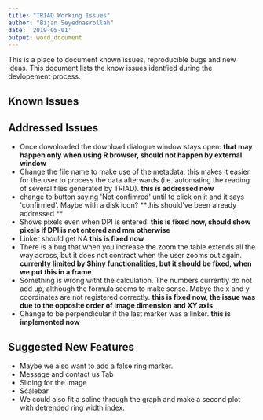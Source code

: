 ```yaml
---
title: "TRIAD Working Issues"
author: "Bijan Seyednasrollah"
date: '2019-05-01'
output: word_document
---
```


This is a place to document known issues, reproducible bugs and new ideas. This document lists the know issues identfied during the devlopement process.


## Known Issues

## Addressed Issues
- Once downloaded the download dialogue window stays open: **that may happen only when using R browser, should not happen by external window**
- Change the file name to make use of the metadata, this makes it easier for the user to process the data afterwards (i.e. automating the reading of several files generated by TRIAD). **this is addressed now**
- change to button saying 'Not confimred' until to click on it and it says 'confirmed'. Maybe with a disk icon? **this should've been already addressed **
- Shows pixels even when DPI is entered. **this is fixed now, should show pixels if DPI is not entered and mm otherwise**
- Linker should get NA **this is fixed now**
- There is a bug that when you increase the zoom the table extends all the way across, but it does not contract when the user zooms out again.  **currenlty limited by Shiny functionalities, but it should be fixed, when we put this in a frame**
- Something is wrong witht the calculation. The numbers currently do not add up, although the formula seems to make sense. Mabye the x and y coordinates are not registered correctly. **this is fixed now, the issue was due to the opposite order of image dimension and XY axis**
- Change to be perpendicular if the last marker was a linker. **this is implemented now**




## Suggested New Features
- Maybe we also want to add a false ring marker.
- Message and contact us Tab
- Sliding for the image
- Scalebar
- We could also fit a spline through the graph and make a second plot with detrended ring width index.


